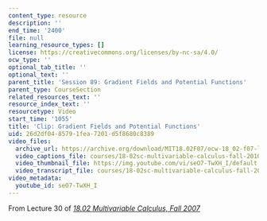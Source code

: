 ```yaml
---
content_type: resource
description: ''
end_time: '2400'
file: null
learning_resource_types: []
license: https://creativecommons.org/licenses/by-nc-sa/4.0/
ocw_type: ''
optional_tab_title: ''
optional_text: ''
parent_title: 'Session 89: Gradient Fields and Potential Functions'
parent_type: CourseSection
related_resources_text: ''
resource_index_text: ''
resourcetype: Video
start_time: '1055'
title: 'Clip: Gradient Fields and Potential Functions'
uid: 26d2df04-8579-1fea-7201-d5f8680c8389
video_files:
  archive_url: https://archive.org/download/MIT18.02F07/ocw-18_02-f07-lec30_300k.mp4
  video_captions_file: courses/18-02sc-multivariable-calculus-fall-2010/seO7-TwXH_I_captions.vtt
  video_thumbnail_file: https://img.youtube.com/vi/seO7-TwXH_I/default.jpg
  video_transcript_file: courses/18-02sc-multivariable-calculus-fall-2010/seO7-TwXH_I_transcript.pdf
video_metadata:
  youtube_id: seO7-TwXH_I
---
```


From Lecture 30 of [_18.02 Multivariable Calculus, Fall 2007_](/courses/18-02-multivariable-calculus-fall-2007/video_galleries/video-lectures)

